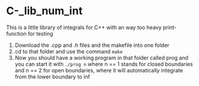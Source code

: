 # C-_lib_num_int
This is a little library of integrals for C++ with an way too heavy print-function for testing

1. Download the .cpp and .h files and the makefile into one folder
2. cd to that folder and use the command ```make```
3. Now you should have a working program in that folder called prog and you can start it with ```./prog n``` where n == 1 stands for closed boundaries and n == 2 for open boundaries, where it will automatically integrate from the lower boundary to inf 
